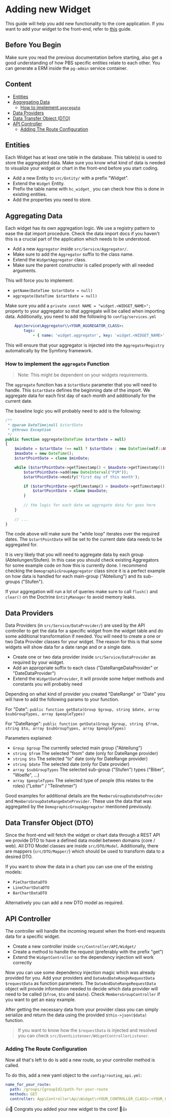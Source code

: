 # Adding new Widget

This guide will help you add new functionality to the core application. 
If you want to add your widget to the front-end, refer to [this](adding-new-widgets-web.md) guide. 

## Before You Begin
Make sure you read the previous documentation before starting, also get a good understanding
of how PBS specific entities relate to each other. You can generate a ERM inside the `pg-admin` service container.  

## Content
- [Entities](#entities)
- [Aggregating Data](#aggregating-data)
    - [How to implement `aggregate`](#how-to-implement-the-aggregate-function)
- [Data Providers](#data-providers)
- [Data Transfer Object (DTO)](#data-transfer-object-dto)
- [API Controller](#api-controller)
    - [Adding The Route Configuration](#adding-the-route-configuration)

## Entities 

Each Widget has at least one table in the database. This table(s) is used to store the aggregated data.
Make sure you know what kind of data is needed to visualize your widget or chart in the front-end before you
start coding.

- Add a new Entity to `src/Entity/` with a prefix "Widget". 
- Extend the `Widget` Entity.
- Prefix the table name with `hc_widget_` you can check how this is done in existing entities.
- Add the properties you need to store.

## Aggregating Data

Each widget has its own aggregation logic. We use a registry pattern to ease the dat import procedure. 
Check the data import docs if you haven't this is a crucial part of the application which needs to be understood.

- Add a new `Aggregator` inside `src/Service/Aggregator/`.
- Make sure to add the `Aggregator` suffix to the class name.
- Extend the `WidgetAggregator` class.
- Make sure the parent constructor is called properly with all needed arguments.

This will force you to implement:
 - `getName(DateTime $startDate = null)`
 - `aggregate(DateTime $startDate = null)`

Make sure you add a `private const NAME = "widget.<WIDGET_NAME>";` property to your aggregator so
that aggregate will be called when importing data. Additionally, you need to add the following to `config/services.yml` 
```yaml
    App\Service\Aggregator\\<YOUR_AGGREGATOR_CLASS>:
        tags:
            - { name: 'widget.aggregator', key: 'widget.<WIDGET_NAME>' }
```

This will ensure that your aggregator is injected into the `AggregatorRegistry` automatically by the Symfony framework.

### How to implement the `aggregate` Function

> Note: This might be dependent on your widgets requirements.

The `aggregate` function has a `$startDate` parameter that you will need to handle. This `$startDate` defines
the beginning date of the import. We aggregate data for each first day of each month and additionally 
for the current date. 

The baseline logic you will probably need to add is the following:

```php
/**
 * @param DateTime|null $startDate
 * @throws Exception
 */
public function aggregate(DateTime $startDate = null)
{
    $minDate = $startDate !== null ? $startDate : new DateTime(self::AGGREGATION_START_DATE);
    $maxDate = new DateTime();
    $startPointDate = clone $minDate;

    while ($startPointDate->getTimestamp() < $maxDate->getTimestamp()) {
        $startPointDate->add(new DateInterval("P1M"));
        $startPointDate->modify('first day of this month');

        if ($startPointDate->getTimestamp() > $maxDate->getTimestamp()) {
            $startPointDate = clone $maxDate;
        }
        
        // the logic for each date we aggregate data for goes here
    }
    
    // ...   
}
```

The code above will make sure the "while loop" iterates over the required dates. 
The `$startPointDate` will be set to the current date data needs to be aggregated for.

It is very likely that you will need to aggregate data by each group (Abteilungen/Stufen). In this case you should
check existing Aggregators for some example code on how this is currently done. I recommend checking the
`DemographicGroupAggregator` class since it is a perfect example on how data is handled for each main-group ("Abteilung")
and its sub-groups ("Stufen").
  
If your aggregation will run a lot of queries make sure to call `flush()` and `clear()` on the Doctrine `EntityManager`
to avoid memory leaks.

## Data Providers

Data Providers (in `src/Service/DataProvider/`)  are used by the API controller to get the data for a specific widget from the widget table and do some
additional transformation if needed. You will need to create a one or two Data Provider classes for your widget.
The reason for this is that some widgets will show data for a date range and or a single date. 

- Create one or two data provider inside `src/Service/DataProvider` as required by your widget.
- Add an appropriate suffix to each class ("DateRangeDataProvider" or "DateDataProvider")
- Extend the `WidgetDataProvider`, it will provide some helper methods and constants you will probably need

Depending on what kind of provider you created "DateRange" or "Date" you will have to add the following params to your
function. 

For "Date":
`public function getData(Group $group, string $date, array $subGroupTypes, array $peopleTypes)`

For "DateRange":
`public function getData(Group $group, string $from, string $to, array $subGroupTypes, array $peopleTypes)`

Parameters explained:

- `Group $group` The currently selected main group ("Abteilung")
- `string $from` The selected "from" date (only for DateRange provider)
- `string $to` The selected "to" date (only for DateRange provider)
- `string $date` The selected date (only for Date provider)
- `array $subGroupTypes` The selected sub-group ("Stufen") types ("Biber", "Woelfe", ...)
- `array $peopleTypes` The selected type of people (this relates to the roles) ("Leiter" / "Teilnehmer")

Good examples for additional details are the `MembersGroupDateDateProvider` and `MembersGroupDateRangeDateProvider`.
These use the data that was aggregated by the `DemographicGroupAggregator` mentioned previously.

## Data Transfer Object (DTO)

Since the front-end will fetch the widget or chart data through a REST API we provide DTO to
have a defined data model between domains (core / web). All DTO Model classes are inside `src/DTO/Model`.
Additionally, there are mappers (`src/DTO/Mapper/`) which should be used to transform data to a desired DTO. 

If you want to show the data in a chart you can use one of the existing models:
- `PieChartDataDTO`
- `LineChartDataDTO`
- `BarChartDataDTO` 

Alternatively you can add a new DTO model as required.

## API Controller

The controller will handle the incoming request when the front-end requests data for a specific widget.

- Create a new controller inside `src/Controller/API/Widget/`
- Create a method to handle the request (preferably with the prefix "get")
- Extend the `WidgetController` so the dependency injection will work correctly

Now you can use some dependency injection magic which was already provided for you. 
Add your providers and `DateAndDateRangeRequestData $requestData` as function parameters.
The `DateAndDateRangeRequestData` object will provide information needed to decide which data provider will need
to be called (`$from`, `$to` and `$date`). Check `MembersGroupController` if you want to get an easy example.

After getting the necessary data from your provider class you can simply serialize and return the data using the provided
`$this->json($data)` function. 

>If you want to know how the `$requestData` is injected and resolved you can check 
>`src/EventListeneer/WdigetControllerListener`.

### Adding The Route Configuration

Now all that's left to do is add a new route, so your controller method is called.

To do this, add a new yaml object to the `config/routing_api.yml`: 
```yaml
name_for_your_route:
  path: /groups/{groupId}/path-for-your-route
  methods: GET
  controller: App\Controller\Api\Widget\<YOUR_CONTROLLER_CLASS>:<YOUR_CONTROLLER_METHOD>
```

:+1::tada: Congrats you added your new widget to the core! :tada::+1:

